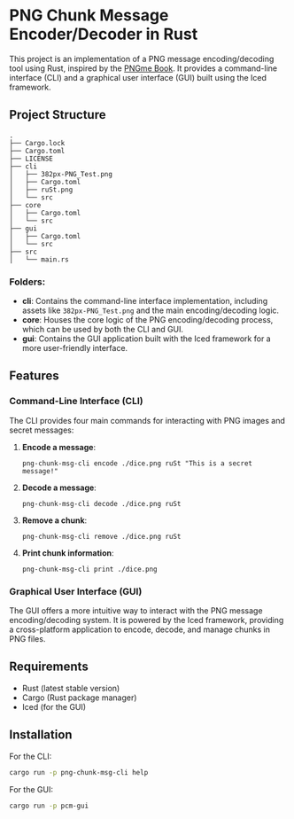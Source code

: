 
# PNG Chunk Message Encoder/Decoder in Rust

This project is an implementation of a PNG message encoding/decoding tool using Rust, inspired by the [PNGme Book](https://jrdngr.github.io/pngme_book/chapter_4.html). It provides a command-line interface (CLI) and a graphical user interface (GUI) built using the Iced framework.

## Project Structure

```
.
├── Cargo.lock
├── Cargo.toml
├── LICENSE
├── cli
│   ├── 382px-PNG_Test.png
│   ├── Cargo.toml
│   ├── ruSt.png
│   └── src
├── core
│   ├── Cargo.toml
│   └── src
├── gui
│   ├── Cargo.toml
│   └── src
├── src
│   └── main.rs
```

### Folders:
- **cli**: Contains the command-line interface implementation, including assets like `382px-PNG_Test.png` and the main encoding/decoding logic.
- **core**: Houses the core logic of the PNG encoding/decoding process, which can be used by both the CLI and GUI.
- **gui**: Contains the GUI application built with the Iced framework for a more user-friendly interface.

## Features

### Command-Line Interface (CLI)
The CLI provides four main commands for interacting with PNG images and secret messages:

1. **Encode a message**: 
   ```
   png-chunk-msg-cli encode ./dice.png ruSt "This is a secret message!"
   ```

2. **Decode a message**:
   ```
   png-chunk-msg-cli decode ./dice.png ruSt
   ```

3. **Remove a chunk**:
   ```
   png-chunk-msg-cli remove ./dice.png ruSt
   ```

4. **Print chunk information**:
   ```
   png-chunk-msg-cli print ./dice.png
   ```

### Graphical User Interface (GUI)
The GUI offers a more intuitive way to interact with the PNG message encoding/decoding system. It is powered by the Iced framework, providing a cross-platform application to encode, decode, and manage chunks in PNG files.

## Requirements

- Rust (latest stable version)
- Cargo (Rust package manager)
- Iced (for the GUI)

## Installation

For the CLI:

```bash
cargo run -p png-chunk-msg-cli help
```

For the GUI:

```bash
cargo run -p pcm-gui  
```

